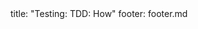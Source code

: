 <frontmatter>
title: "Testing: TDD: How"
footer: footer.md
</frontmatter>

<include src="unit-inPage-asFlat.md" boilerplate />